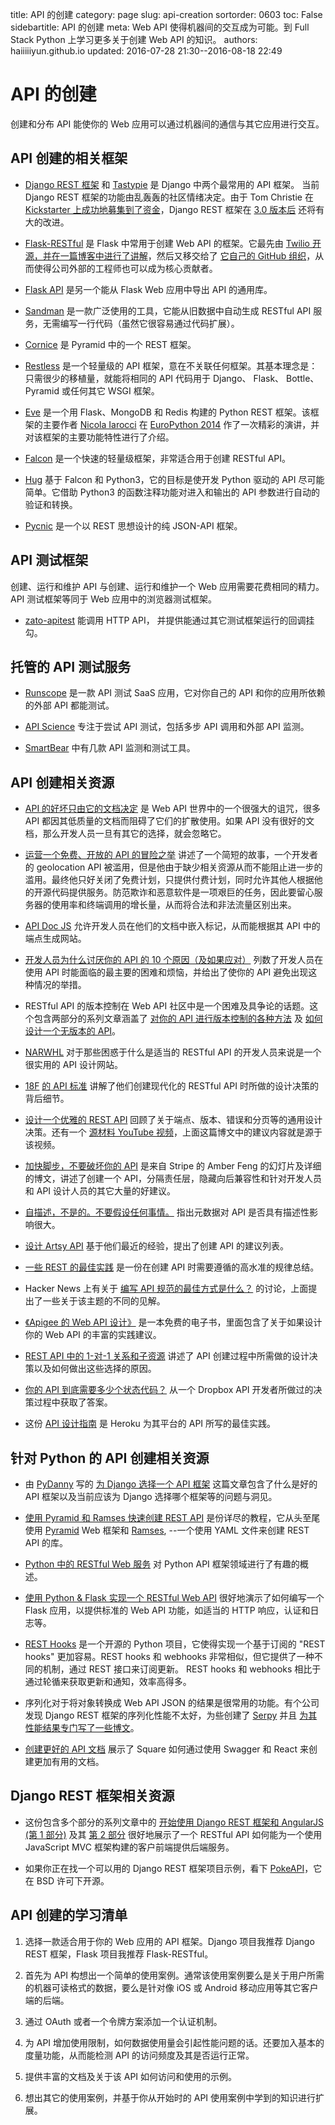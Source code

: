 title: API 的创建
category: page
slug: api-creation
sortorder: 0603
toc: False
sidebartitle: API 的创建
meta: Web API 使得机器间的交互成为可能。到 Full Stack Python 上学习更多关于创建 Web API 的知识。
authors: haiiiiiyun.github.io
updated: 2016-07-28 21:30--2016-08-18 22:49


# API 的创建
创建和分布 API 能使你的 Web 应用可以通过机器间的通信与其它应用进行交互。


## API 创建的相关框架

* [Django REST 框架](http://www.django-rest-framework.org/) 和 [Tastypie](https://django-tastypie.readthedocs.org/en/latest/) 是 Django 中两个最常用的 API 框架。 当前 Django REST 框架的功能由乱轰轰的社区情绪决定。由于 Tom Christie 在 [Kickstarter 上成功地募集到了资金](https://www.kickstarter.com/projects/tomchristie/django-rest-framework-3)，Django REST 框架在 [3.0 版本后](http://www.django-rest-framework.org/topics/3.0-announcement/) 还将有大的改进。

* [Flask-RESTful](http://flask-restful.readthedocs.org/en/latest/) 是 Flask 中常用于创建 Web API 的框架。它最先由 [Twilio 开源，并在一篇博客中进行了讲解](https://www.twilio.com/engineering/2012/10/18/open-sourcing-flask-restful)，然后又移交给了 [它自己的 GitHub 组织](https://github.com/flask-restful/flask-restful)，从而使得公司外部的工程师也可以成为核心贡献者。

* [Flask API](http://www.flaskapi.org/) 是另一个能从 Flask Web 应用中导出 API 的通用库。

* [Sandman](http://www.github.com/jeffknupp/sandman) 是一款广泛使用的工具，它能从旧数据中自动生成 RESTful API 服务，无需编写一行代码（虽然它很容易通过代码扩展）。

* [Cornice](https://cornice.readthedocs.org/en/latest/) 是 Pyramid 中的一个 REST 框架。

* [Restless](https://github.com/toastdriven/restless) 是一个轻量级的 API 框架，意在不关联任何框架。其基本理念是：只需很少的移植量，就能将相同的 API 代码用于 Django、 Flask、 Bottle、 Pyramid 或任何其它 WSGI 框架。

* [Eve](http://python-eve.org/) 是一个用 Flask、MongoDB 和 Redis 构建的 Python REST 框架。该框架的主要作者 [Nicola Iarocci](https://twitter.com/nicolaiarocci) 在 [EuroPython 2014](https://www.youtube.com/watch?v=9sUsLvG72_o) 作了一次精彩的演讲，并对该框架的主要功能特性进行了介绍。

* [Falcon](http://falconframework.org/) 是一个快速的轻量级框架，非常适合用于创建 RESTful API。

* [Hug](https://github.com/timothycrosley/hug) 基于 Falcon 和 Python3，它的目标是使开发 Python 驱动的 API 尽可能简单。它借助 Python3 的函数注释功能对进入和输出的 API 参数进行自动的验证和转换。

* [Pycnic](http://pycnic.nullism.com) 是一个以 REST 思想设计的纯 JSON-API 框架。

## API 测试框架
创建、运行和维护 API 与创建、运行和维护一个 Web 应用需要花费相同的精力。API 测试框架等同于 Web 应用中的浏览器测试框架。

* [zato-apitest](https://github.com/zatosource/zato-apitest) 能调用 HTTP API， 并提供能通过其它测试框架运行的回调挂勾。


## 托管的 API 测试服务
* [Runscope](https://www.runscope.com/) 是一款 API 测试 SaaS 应用，它对你自己的 API 和你的应用所依赖的外部 API 都能测试。

* [API Science](https://www.apiscience.com/) 专注于尝试 API 测试，包括多步 API 调用和外部 API 监测。

* [SmartBear](http://smartbear.com/api-testing/) 中有几款 API 监测和测试工具。


## API 创建相关资源

* [API 的好坏只由它的文档决定](https://rocketeer.be/blog/2015/03/api-quality/) 是 Web API 世界中的一个很强大的诅咒，很多 API 都因其低质量的文档而阻碍了它们的扩散使用。如果 API 没有很好的文档，那么开发人员一旦有其它的选择，就会忽略它。

* [运营一个免费、开放的 API 的冒险之举](http://www.cambus.net/adventures-in-running-a-free-public-api/) 讲述了一个简短的故事，一个开发者的 geolocation API 被滥用，但是他由于缺少相关资源从而不能阻止进一步的滥用。最终他只好关闭了免费计划，只提供付费计划，同时允许其他人根据他的开源代码提供服务。防范欺诈和恶意软件是一项艰巨的任务，因此要留心服务器的使用率和终端调用的增长量，从而将合法和非法流量区别出来。

* [API Doc JS](http://apidocjs.com/) 允许开发人员在他们的文档中嵌入标记，从而能根据其 API 中的端点生成网站。

* [开发人员为什么讨厌你的 API 的 10 个原因（及如果应对）](http://www.slideshare.net/jmusser/ten-reasons-developershateyourapi) 列数了开发人员在使用 API 时能面临的最主要的困难和烦恼，并给出了使你的 API 避免出现这种情况的举措。

* RESTful API 的版本控制在 Web API 社区中是一个困难及具争论的话题。这个包含两部分的系列文章涵盖了 [对你的 API 进行版本控制的各种方法](http://urthen.github.io/2013/05/09/ways-to-version-your-api/) 及 [如何设计一个无版本的 API](http://urthen.github.io/2013/05/16/ways-to-version-your-api-part-2/)。

* [NARWHL](http://www.narwhl.com/) 对于那些困惑于什么是适当的 RESTful API 的开发人员来说是一个很实用的 API 设计网站。

* [18F](https://18f.gsa.gov/) [的 API 标准](https://github.com/18f/api-standards) 讲解了他们创建现代化的 RESTful API 时所做的设计决策的背后细节。

* [设计一个优雅的 REST API](https://medium.com/@zwacky/design-a-beautiful-rest-api-901c73489458) 回顾了关于端点、版本、错误和分页等的通用设计决策。还有一个 [源材料 YouTube 视频](https://www.youtube.com/watch?v=5WXYw4J4QOU)，上面这篇博文中的建议内容就是源于该视频。

* [加快脚步，不要破坏你的 API](http://amberonrails.com/move-fast-dont-break-your-api/) 是来自 Stripe 的 Amber Feng 的幻灯片及详细的博文，讲述了创建一个 API，分隔责任层，隐藏向后兼容性和针对开发人员和 API 设计人员的其它大量的好建议。

* [自描述，不是的。不要假设任何事情。](http://www.bizcoder.com/self-descriptive-isn-t-don-t-assume-anything) 指出元数据对 API 是否具有描述性影响很大。

* [设计 Artsy API](http://artsy.github.io/blog/2014/09/12/designing-the-public-artsy-api/) 基于他们最近的经验，提出了创建 API 的建议列表。

* [一些 REST 的最佳实践](https://bourgeois.me/rest/) 是一份在创建 API 时需要遵循的高水准的规律总结。

* Hacker News 上有关于 [编写 API 规范的最佳方式是什么？](https://news.ycombinator.com/item?id=8912897) 的讨论，上面提出了一些关于该主题的不同的见解。

* [《Apigee 的 Web API 设计》](https://pages.apigee.com/rs/apigee/images/api-design-ebook-2012-03.pdf) 是一本免费的电子书，里面包含了关于如果设计你的 Web API 的丰富的实践建议。

* [REST API 中的 1-对-1 关系和子资源](http://developers.lyst.com/2015/02/20/1-to-1-relationships-and-subresources-in-rest-apis/) 讲述了 API 创建过程中所需做的设计决策以及如何做出这些选择的原因。

* [你的 API 到底需要多少个状态代码？](https://blogs.dropbox.com/developers/2015/04/how-many-http-status-codes-should-your-api-use/) 从一个 Dropbox API 开发者所做过的决策过程中获取了答案。

* 这份 [API 设计指南](https://github.com/interagent/http-api-design) 是 Heroku 为其平台的 API 所写的最佳实践。


## 针对 Python 的 API 创建相关资源

* 由 [PyDanny](https://twitter.com/pydanny) 写的 [为 Django 选择一个 API 框架](http://pydanny.com/choosing-an-api-framework-for-django.html) 这篇文章包含了什么是好的 API 框架以及当前应该为 Django 选择哪个框架等的问题与洞见。 

* [使用 Pyramid 和 Ramses 快速创建 REST API](https://realpython.com/blog/python/create-a-rest-api-in-minutes-with-pyramid-and-ramses/) 是份详尽的教程，它从头至尾使用 [Pyramid](/pyramid.html) Web 框架和 [Ramses](https://pypi.python.org/pypi/ramses/), --一个使用 YAML 文件来创建 REST API 的库。

* [Python 中的 RESTful Web 服务](http://www.slideshare.net/Solution4Future/python-restful-webservices-with-python-flask-and-django-solutions) 对 Python API 框架领域进行了有趣的概述。

* [使用 Python & Flask 实现一个 RESTful Web API](http://blog.luisrei.com/articles/flaskrest.html) 很好地演示了如何编写一个 Flask 应用，以提供标准的 Web API 功能，如适当的 HTTP 响应，认证和日志等。

* [REST Hooks](http://resthooks.org/) 是一个开源的 Python 项目，它使得实现一个基于订阅的 "REST hooks" 更加容易。REST hooks 和 webhooks 非常相似，但它提供了一种不同的机制，通过 REST 接口来订阅更新。 REST hooks 和 webhooks 相比于通过轮循来获取更新和通知，效率高得多。

* 序列化对于将对象转换成 Web API JSON 的结果是很常用的功能。有个公司发现 Django REST 框架的序列化性能不太好，为些创建了 [Serpy](https://github.com/clarkduvall/serpy) 并且 [为其性能结果专门写了一些博文](https://engineering.betterworks.com/2015/09/04/ditching-django-rest-framework-serializers-for-serpy/)。

* [创建更好的 API 文档](https://engineering.gosquared.com/building-better-api-docs) 展示了 Square 如何通过使用 Swagger 和 React 来创建更加有用的文档。


## Django REST 框架相关资源

* 这份包含多个部分的系列文章中的 [开始使用 Django REST 框架和 AngularJS (第 1 部分)](http://engineroom.trackmaven.com/blog/getting-started-drf-angularjs-part-1/) 及其 [第 2 部分](http://engineroom.trackmaven.com/blog/getting-started-drf-angularjs-part-2/) 很好地展示了一个 RESTful API 如何能为一个使用 JavaScript MVC 框架构建的客户前端提供后端服务。

* 如果你正在找一个可以用的 Django REST 框架项目示例，看下 [PokeAPI](https://github.com/phalt/pokeapi)，它在 BSD 许可下开源。


## API 创建的学习清单

1. 选择一款适合用于你的 Web 应用的 API 框架。Django 项目我推荐 Django REST 框架，Flask 项目我推荐 Flask-RESTful。

1. 首先为 API 构想出一个简单的使用案例。通常该使用案例要么是关于用户所需的机器可读格式的数据，要么是针对像 iOS 或 Android 移动应用等其它客户端的后端。

1. 通过 OAuth 或者一个令牌方案添加一个认证机制。

1. 为 API 增加使用限制，如何数据使用量会引起性能问题的话。还要加入基本的度量功能，从而能检测 API 的访问频度及其是否运行正常。

1. 提供丰富的文档及关于该 API 如何访问和使用的示例。

1. 想出其它的使用案例，并基于你从开始时的 API 使用案例中学到的知识进行扩展。
